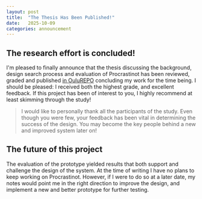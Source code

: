 ```yaml
---
layout: post
title:  "The Thesis Has Been Published!"
date:   2025-10-09
categories: announcement
---
```


## The research effort is concluded!

I'm pleased to finally announce that the thesis discussing the background, design search process and evaluation of Procrastinot has been reviewed, graded and published [in OuluREPO](https://urn.fi/URN:NBN:fi:oulu-202509195945) concluding my work for the time being. I should be pleased: I received both the highest grade, and excellent feedback. If this project has been of interest to you, I highly recommend at least skimming through the study!

> I would like to personally thank all the participants of the study. Even though you were few, your feedback has been vital in determining the success of the design. You may become the key people behind a new and improved system later on!

## The future of this project

The evaluation of the prototype yielded results that both support and challenge the design of the system. At the time of writing I have no plans to keep working on Procrastinot. However, if I were to do so at a later date, my notes would point me in the right direction to improve the design, and implement a new and better prototype for further testing. 